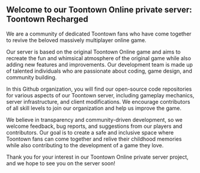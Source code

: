## Welcome to our Toontown Online private server: Toontown Recharged<br>
We are a community of dedicated Toontown fans who have come together to revive the beloved massively multiplayer online game.<br>

Our server is based on the original Toontown Online game and aims to recreate the fun and whimsical atmosphere of the original game while also adding new features and improvements. Our development team is made up of talented individuals who are passionate about coding, game design, and community building.

In this Github organization, you will find our open-source code repositories for various aspects of our Toontown server, including gameplay mechanics, server infrastructure, and client modifications. We encourage contributors of all skill levels to join our organization and help us improve the game.

We believe in transparency and community-driven development, so we welcome feedback, bug reports, and suggestions from our players and contributors. Our goal is to create a safe and inclusive space where Toontown fans can come together and relive their childhood memories while also contributing to the development of a game they love.

Thank you for your interest in our Toontown Online private server project, and we hope to see you on the server soon!
